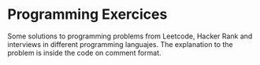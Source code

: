 # Programming Exercices

Some solutions to programming problems from Leetcode, Hacker Rank and interviews in different programming languajes. The explanation
to the problem is inside the code on comment format.